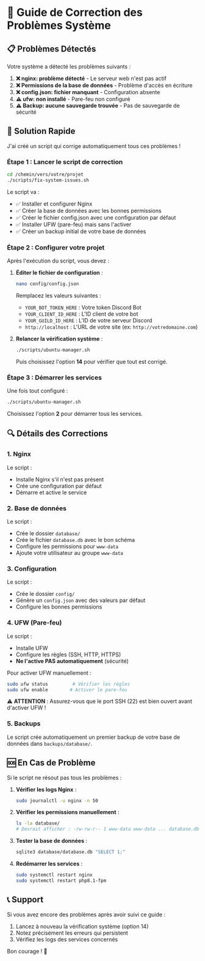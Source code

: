 # 🔧 Guide de Correction des Problèmes Système

## 📋 Problèmes Détectés

Votre système a détecté les problèmes suivants :

1. **❌ nginx: problème détecté** - Le serveur web n'est pas actif
2. **❌ Permissions de la base de données** - Problème d'accès en écriture
3. **❌ config.json: fichier manquant** - Configuration absente
4. **⚠️ ufw: non installé** - Pare-feu non configuré
5. **⚠️ Backup: aucune sauvegarde trouvée** - Pas de sauvegarde de sécurité

## 🚀 Solution Rapide

J'ai créé un script qui corrige automatiquement tous ces problèmes !

### Étape 1 : Lancer le script de correction

```bash
cd /chemin/vers/votre/projet
./scripts/fix-system-issues.sh
```

Le script va :
- ✅ Installer et configurer Nginx
- ✅ Créer la base de données avec les bonnes permissions
- ✅ Créer le fichier config.json avec une configuration par défaut
- ✅ Installer UFW (pare-feu) mais sans l'activer
- ✅ Créer un backup initial de votre base de données

### Étape 2 : Configurer votre projet

Après l'exécution du script, vous devez :

1. **Éditer le fichier de configuration** :
   ```bash
   nano config/config.json
   ```
   
   Remplacez les valeurs suivantes :
   - `YOUR_BOT_TOKEN_HERE` : Votre token Discord Bot
   - `YOUR_CLIENT_ID_HERE` : L'ID client de votre bot
   - `YOUR_GUILD_ID_HERE` : L'ID de votre serveur Discord
   - `http://localhost` : L'URL de votre site (ex: `http://votredomaine.com`)

2. **Relancer la vérification système** :
   ```bash
   ./scripts/ubuntu-manager.sh
   ```
   Puis choisissez l'option **14** pour vérifier que tout est corrigé.

### Étape 3 : Démarrer les services

Une fois tout configuré :
```bash
./scripts/ubuntu-manager.sh
```
Choisissez l'option **2** pour démarrer tous les services.

## 🔍 Détails des Corrections

### 1. Nginx
Le script :
- Installe Nginx s'il n'est pas présent
- Crée une configuration par défaut
- Démarre et active le service

### 2. Base de données
Le script :
- Crée le dossier `database/`
- Crée le fichier `database.db` avec le bon schéma
- Configure les permissions pour `www-data`
- Ajoute votre utilisateur au groupe `www-data`

### 3. Configuration
Le script :
- Crée le dossier `config/`
- Génère un `config.json` avec des valeurs par défaut
- Configure les bonnes permissions

### 4. UFW (Pare-feu)
Le script :
- Installe UFW
- Configure les règles (SSH, HTTP, HTTPS)
- **Ne l'active PAS automatiquement** (sécurité)

Pour activer UFW manuellement :
```bash
sudo ufw status         # Vérifier les règles
sudo ufw enable        # Activer le pare-feu
```

⚠️ **ATTENTION** : Assurez-vous que le port SSH (22) est bien ouvert avant d'activer UFW !

### 5. Backups
Le script crée automatiquement un premier backup de votre base de données dans `backups/database/`.

## 🆘 En Cas de Problème

Si le script ne résout pas tous les problèmes :

1. **Vérifier les logs Nginx** :
   ```bash
   sudo journalctl -u nginx -n 50
   ```

2. **Vérifier les permissions manuellement** :
   ```bash
   ls -la database/
   # Devrait afficher : -rw-rw-r-- 1 www-data www-data ... database.db
   ```

3. **Tester la base de données** :
   ```bash
   sqlite3 database/database.db "SELECT 1;"
   ```

4. **Redémarrer les services** :
   ```bash
   sudo systemctl restart nginx
   sudo systemctl restart php8.1-fpm
   ```

## 📞 Support

Si vous avez encore des problèmes après avoir suivi ce guide :

1. Lancez à nouveau la vérification système (option 14)
2. Notez précisément les erreurs qui persistent
3. Vérifiez les logs des services concernés

Bon courage ! 🚀